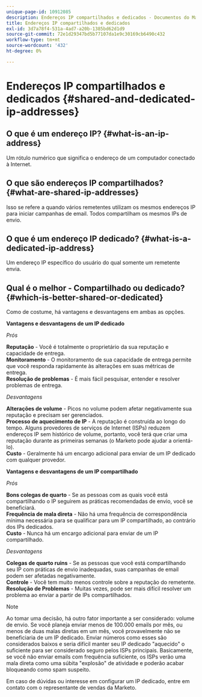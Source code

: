 ```yaml
---
unique-page-id: 10912085
description: Endereços IP compartilhados e dedicados - Documentos do Marketo - Documentação do produto
title: Endereços IP compartilhados e dedicados
exl-id: 3d7a78f4-531a-4ad7-a20b-1385bd62d1d9
source-git-commit: 72e1d29347bd5b77107da1e9c30169cb6490c432
workflow-type: tm+mt
source-wordcount: '432'
ht-degree: 0%

---
```


# Endereços IP compartilhados e dedicados {#shared-and-dedicated-ip-addresses}

## O que é um endereço IP? {#what-is-an-ip-address}

Um rótulo numérico que significa o endereço de um computador conectado à Internet.

## O que são endereços IP compartilhados? {#what-are-shared-ip-addresses}

Isso se refere a quando vários remetentes utilizam os mesmos endereços IP para iniciar campanhas de email. Todos compartilham os mesmos IPs de envio.

## O que é um endereço IP dedicado? {#what-is-a-dedicated-ip-address}

Um endereço IP específico do usuário do qual somente um remetente envia.

## Qual é o melhor - Compartilhado ou dedicado? {#which-is-better-shared-or-dedicated}

Como de costume, há vantagens e desvantagens em ambas as opções.

**Vantagens e desvantagens de um IP dedicado**

_Prós_

**Reputação** - Você é totalmente o proprietário da sua reputação e capacidade de entrega.\
**Monitoramento** - O monitoramento de sua capacidade de entrega permite que você responda rapidamente às alterações em suas métricas de entrega.\
**Resolução de problemas** - É mais fácil pesquisar, entender e resolver problemas de entrega.

_Desvantagens_

**Alterações de volume** - Picos no volume podem afetar negativamente sua reputação e precisam ser gerenciados.\
**Processo de aquecimento de IP** - A reputação é construída ao longo do tempo. Alguns provedores de serviços de Internet (ISPs) reduzem endereços IP sem histórico de volume, portanto, você terá que criar uma reputação durante as primeiras semanas (o Marketo pode ajudar a orientá-lo).\
**Custo** - Geralmente há um encargo adicional para enviar de um IP dedicado com qualquer provedor.

**Vantagens e desvantagens de um IP compartilhado**

_Prós_

**Bons colegas de quarto** - Se as pessoas com as quais você está compartilhando o IP seguirem as práticas recomendadas de envio, você se beneficiará.\
**Frequência de mala direta** - Não há uma frequência de correspondência mínima necessária para se qualificar para um IP compartilhado, ao contrário dos IPs dedicados.\
**Custo** - Nunca há um encargo adicional para enviar de um IP compartilhado.

_Desvantagens_

**Colegas de quarto ruins** - Se as pessoas que você está compartilhando seu IP com práticas de envio inadequadas, suas campanhas de email podem ser afetadas negativamente.\
**Controle** - Você tem muito menos controle sobre a reputação do remetente.\
**Resolução de Problemas** - Muitas vezes, pode ser mais difícil resolver um problema ao enviar a partir de IPs compartilhados.

>[!NOTE]
>
>Ao tomar uma decisão, há outro fator importante a ser considerado: volume de envio. Se você planeja enviar menos de 100.000 emails por mês, ou menos de duas malas diretas em um mês, você provavelmente não se beneficiaria de um IP dedicado. Enviar números como esses são considerados baixos e seria difícil manter seu IP dedicado &quot;aquecido&quot; o suficiente para ser considerado seguro pelos ISPs principais. Basicamente, se você não enviar emails com frequência suficiente, os ISPs verão uma mala direta como uma súbita &quot;explosão&quot; de atividade e poderão acabar bloqueando como spam suspeito.

Em caso de dúvidas ou interesse em configurar um IP dedicado, entre em contato com o representante de vendas da Marketo.
